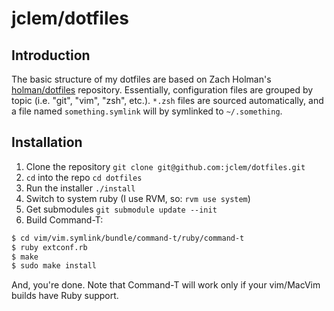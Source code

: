 # jclem/dotfiles

## Introduction

The basic structure of my dotfiles are based on Zach Holman's [holman/dotfiles](https://github.com/holman/dotfiles) repository. Essentially, configuration files are grouped by topic (i.e. "git", "vim", "zsh", etc.). `*.zsh` files are sourced automatically, and a file named `something.symlink` will by symlinked to `~/.something`.

## Installation

1. Clone the repository `git clone git@github.com:jclem/dotfiles.git`
2. `cd` into the repo `cd dotfiles`
3. Run the installer `./install`
4. Switch to system ruby (I use RVM, so: `rvm use system`)
5. Get submodules `git submodule update --init`
6. Build Command-T:

```bash
$ cd vim/vim.symlink/bundle/command-t/ruby/command-t
$ ruby extconf.rb
$ make
$ sudo make install
```

And, you're done. Note that Command-T will work only if your vim/MacVim builds have Ruby support.
